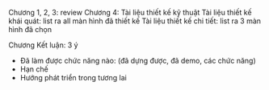 Chương 1, 2, 3: review
Chương 4: Tài liệu thiết kế kỹ thuật
Tài liệu thiết kế khái quát: list ra all màn hình đã thiết kế
Tài liệu thiết kế chi tiết: list ra 3 màn hình đã chọn

Chương Kết luận: 3 ý
- Đã làm được chức năng nào: (đã dựng được, đã demo, các chức năng)
- Hạn chế
- Hướng phát triển trong tương lai